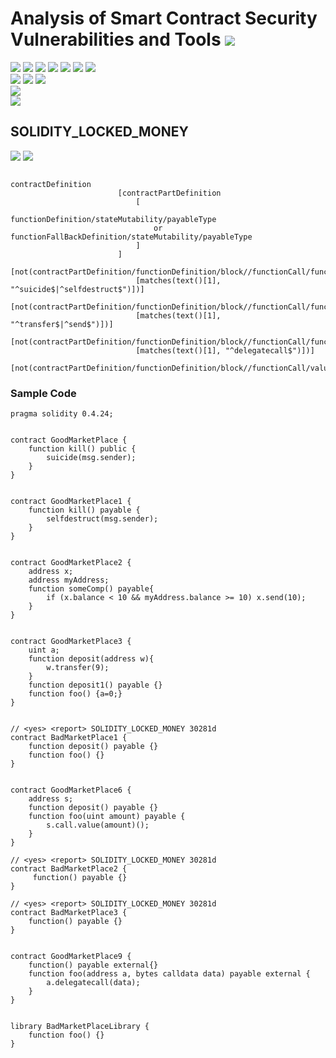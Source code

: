 # Analysis of Smart Contract Security Vulnerabilities and Tools ![](https://img.shields.io/badge/-Live-brightgreen)
![](https://img.shields.io/badge/Batch-20CYS-green) ![](https://img.shields.io/badge/Batch-UG21CYS-lightgreen) ![](https://img.shields.io/badge/Batch-PG21CYS-green) ![](https://img.shields.io/badge/Batch-UG22CYS-lightgreen) ![](https://img.shields.io/badge/Batch-PG21CYS-green) ![](https://img.shields.io/badge/Batch-PhD-darkgreen) ![](https://img.shields.io/badge/-B_RIG-darkgreen)<br/>   ![](https://img.shields.io/badge/BlockchainCourse-20CY712-green)  ![](https://img.shields.io/badge/-M.Tech_Dissertation-blue) ![](https://img.shields.io/badge/Focus-Smart_Contract_Security-yellow) <br/>
![](https://img.shields.io/badge/Blockchain-Ethereum-blue)   <br/> 
![](https://img.shields.io/badge/Language-Solidity-blue)

## SOLIDITY_LOCKED_MONEY



![](https://img.shields.io/badge/Pattern_ID-30281d-gold) ![](https://img.shields.io/badge/Severity-3-brown) 

```

contractDefinition
                        [contractPartDefinition
                            [
                                functionDefinition/stateMutability/payableType
                                or functionFallBackDefinition/stateMutability/payableType
                            ]
                        ]
                        [not(contractPartDefinition/functionDefinition/block//functionCall/functionName//identifier
                            [matches(text()[1], "^suicide$|^selfdestruct$")])]
                        [not(contractPartDefinition/functionDefinition/block//functionCall/functionName//identifier
                            [matches(text()[1], "^transfer$|^send$")])]
                        [not(contractPartDefinition/functionDefinition/block//functionCall/functionName//identifier
                            [matches(text()[1], "^delegatecall$")])]
                        [not(contractPartDefinition/functionDefinition/block//functionCall/value)]
```



### Sample Code

```
pragma solidity 0.4.24;


contract GoodMarketPlace {
    function kill() public {
        suicide(msg.sender);
    }
}


contract GoodMarketPlace1 {
    function kill() payable {
        selfdestruct(msg.sender);
    }
}


contract GoodMarketPlace2 {
    address x;
    address myAddress;
    function someComp() payable{
        if (x.balance < 10 && myAddress.balance >= 10) x.send(10);
    }
}


contract GoodMarketPlace3 {
    uint a;
    function deposit(address w){
        w.transfer(9);
    }
    function deposit1() payable {}
    function foo() {a=0;}
}


// <yes> <report> SOLIDITY_LOCKED_MONEY 30281d
contract BadMarketPlace1 {
    function deposit() payable {}
    function foo() {}
}


contract GoodMarketPlace6 {
    address s;
    function deposit() payable {}
    function foo(uint amount) payable {
        s.call.value(amount)();
    }
}

// <yes> <report> SOLIDITY_LOCKED_MONEY 30281d
contract BadMarketPlace2 {
     function() payable {}
}

// <yes> <report> SOLIDITY_LOCKED_MONEY 30281d
contract BadMarketPlace3 {
    function() payable {}
}


contract GoodMarketPlace9 {
    function() payable external{}
    function foo(address a, bytes calldata data) payable external {
        a.delegatecall(data);
    }
}


library BadMarketPlaceLibrary {
    function foo() {}
}
```